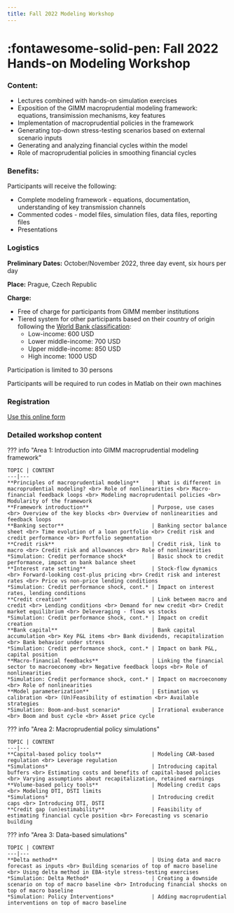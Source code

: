 ```yaml
--- 
title: Fall 2022 Modeling Workshop
---
```


# :fontawesome-solid-pen: Fall 2022 Hands-on Modeling Workshop


### Content:
* Lectures combined with hands-on simulation exercises
* Exposition of the GIMM macroprudential modeling framework: equations, transimission mechanisms, key features
* Implementation of macroprudential policies in the framework
* Generating top-down stress-testing scenarios based on external scenario inputs
* Generating and analyzing financial cycles within the model
* Role of macroprudential policies in smoothing financial cycles

### Benefits:
Participants will receive the following:

* Complete modeling framework - equations, documentation, understanding of key transmission channels
* Commented codes - model files, simulation files, data files, reporting files
* Presentations

### Logistics

**Preliminary Dates:**  October/November 2022, three day event, six hours per day

**Place:** Prague, Czech Republic

**Charge:**

* Free of charge for participants from GIMM member institutions
* Tiered system for other participants based on their country of origin following the [World Bank classification](https://datatopics.worldbank.org/world-development-indicators/the-world-by-income-and-region.html):
    * Low-income: 600 USD
    * Lower middle-income: 700 USD
    * Upper middle-income: 850 USD
    * High income: 1000 USD


Participation is limited to 30 persons

Participants will be required to run codes in Matlab on their own machines

### Registration

[Use this online form](https://forms.monday.com/forms/ca9e6c480ec5d2f37aeb7497408d8d4c?r=use1)
 
### Detailed workshop content
??? info "Area 1: Introduction into GIMM macroprudential modeling framework" 

    TOPIC | CONTENT
    ---|---
    **Principles of macroprudential modeling**    | What is different in macroprudential modeling? <br> Role of nonlinearities <br> Macro-financial feedback loops <br> Modeling macroprudentail policies <br> Modularity of the framework
    **Framework introduction**                    | Purpose, use cases <br> Overview of the key blocks <br> Overview of nonlinearities and feedback loops
    **Banking sector**                            | Banking sector balance sheet <br> Time evolution of a loan portfolio <br> Credit risk and credit performance <br> Portfolio segmentation
    **Credit risk**                               | Credit risk, link to macro <br> Credit risk and allowances <br> Role of nonlinearities
    *Simulation: Credit performance shock*        | Basic shock to credit performance, impact on bank balance sheet
    **Interest rate setting**                     | Stock-flow dynamics <br> Forward-looking cost-plus pricing <br> Credit risk and interest rates <br> Price vs non-price lending conditions
    *Simulation: Credit performance shock, cont.* | Impact on interest rates, lending conditions
    **Credit creation**                           | Link between macro and credit <br> Lending conditions <br> Demand for new credit <br> Credit market equilibrium <br> Deleveraging - flows vs stocks 
    *Simulation: Credit performance shock, cont.* | Impact on credit creation
    **Bank capital**                              | Bank capital accumulation <br> Key P&L items <br> Bank dividends, recapitalization <br> Bank behavior under stress
    *Simulation: Credit performance shock, cont.* | Impact on bank P&L, capital position
    **Macro-financial feedbacks**                 | Linking the financial sector to macroeconomy <br> Negative feedback loops <br> Role of nonlinearities
    *Simulation: Credit performance shock, cont.* | Impact on macroeconomy <br> Role of nonlinearities
    **Model parameterization**                    | Estimation vs calibration <br> (Un)Feasibility of estimation <br> Available strategies
    *Simulation: Boom-and-bust scenario*          | Irrational exuberance <br> Boom and bust cycle <br> Asset price cycle
 
 
??? info "Area 2: Macroprudential policy simulations"

    TOPIC | CONTENT
    ---|---
    **Capital-based policy tools**                | Modeling CAR-based regulation <br> Leverage regulation
    *Simulations*                                 | Introducing capital buffers <br> Estimating costs and benefits of capital-based policies <br> Varying assumptions about recapitalization, retained earnings
    **Volume-based policy tools**                 | Modeling credit caps <br> Modeling DTI, DSTI limits
    *Simulations*                                 | Introducing credit caps <br> Introducing DTI, DSTI
    **Credit gap (un)estimability**               | Feasibility of estimating financial cycle position <br> Forecasting vs scenario building
 
??? info "Area 3: Data-based simulations"

    TOPIC | CONTENT
    ---|---
    **Delta method**                              | Using data and macro forecast as inputs <br> Building scenarios of top of macro baseline <br> Using delta method in EBA-style stress-testing exercises
    *Simulation: Delta Method*                    | Creating a downside scenario on top of macro baseline <br> Introducing financial shocks on top of macro baseline
    *Simulation: Policy Interventions*            | Adding macroprudential interventions on top of macro baseline

